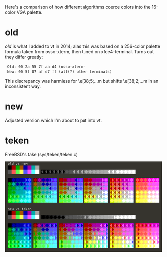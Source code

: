 Here's a comparison of how different algorithms coerce colors into the 16-color VGA palette.

old
===

*old* is what I added to vt in 2014; alas this was based on a 256-color
palette formula taken from osso-xterm, then tuned on xfce4-terminal.  Turns
out they differ greatly:
```
 Old: 00 2a 55 7f aa d4 (osso-xterm)
 New: 00 5f 87 af d7 ff (all(?) other terminals)
```
This discrepancy was harmless for \e\[38;5;…m but shifts \e\[38;2;…m in an inconsistent way.

new
===

Adjusted version which I'm about to put into vt.

teken
=====

FreeBSD's take (sys/teken/teken.c)

![Screenshot](screenshot.png)
